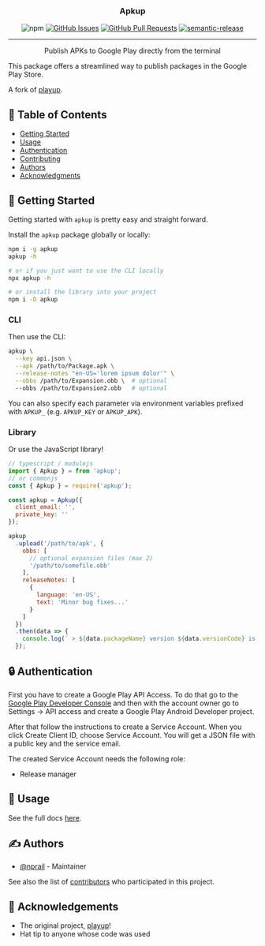 <h3 align="center">Apkup</h3>

<div align="center">

![npm](https://img.shields.io/npm/v/apkup.svg)
[![GitHub Issues](https://img.shields.io/github/issues/eventOneHQ/apkup.svg)](https://github.com/eventOneHQ/apkup/issues)
[![GitHub Pull Requests](https://img.shields.io/github/issues-pr/eventOneHQ/apkup.svg)](https://github.com/eventOneHQ/apkup/pulls)
[![semantic-release](https://img.shields.io/badge/%20%20%F0%9F%93%A6%F0%9F%9A%80-semantic--release-e10079.svg)](https://github.com/semantic-release/semantic-release)

</div>

---

<p align="center"> Publish APKs to Google Play directly from the terminal
    <br> 
</p>

This package offers a streamlined way to publish packages in the Google Play Store.

A fork of [playup](https://github.com/jeduan/playup).

## 📝 Table of Contents

- [Getting Started](#getting_started)
- [Usage](#usage)
- [Authentication](#authentication)
- [Contributing](CONTRIBUTING.md)
- [Authors](#authors)
- [Acknowledgments](#acknowledgement)

## 🏁 Getting Started <a name = "getting_started"></a>

Getting started with `apkup` is pretty easy and straight forward.

Install the `apkup` package globally or locally:

```bash
npm i -g apkup
apkup -h

# or if you just want to use the CLI locally
npx apkup -h

# or install the library into your project
npm i -D apkup
```

### CLI
Then use the CLI:

```bash
apkup \
  --key api.json \
  --apk /path/to/Package.apk \
  --release-notes "en-US='lorem ipsum dolor'" \
  --obbs /path/to/Expansion.obb \  # optional
  --obbs /path/to/Expansion2.obb   # optional
```

You can also specify each parameter via environment variables prefixed with `APKUP_` (e.g. `APKUP_KEY` or `APKUP_APK`).

### Library
Or use the JavaScript library!

```javascript
// typescript / modulejs
import { Apkup } = from 'apkup';
// or commonjs
const { Apkup } = require('apkup');

const apkup = Apkup({
  client_email: '',
  private_key: ''
});

apkup
  .upload('/path/to/apk', {
    obbs: [
      // optional expansion files (max 2)
      '/path/to/somefile.obb'
    ],
    releaseNotes: [
      {
        language: 'en-US',
        text: 'Minor bug fixes...'
      }
    ]
  })
  .then(data => {
    console.log(` > ${data.packageName} version ${data.versionCode} is up!`);
  });

```

## 🔒 Authentication <a name = "authentication"></a>

First you have to create a Google Play API Access. To do that go to the
[Google Play Developer Console](https://play.google.com/apps/publish) and then
with the account owner go to Settings -> API access and create a Google Play
Android Developer project.

After that follow the instructions to create a Service Account.
When you click Create Client ID, choose Service Account. You will get a JSON file
with a public key and the service email.

The created Service Account needs the following role:

- Release manager

## 🎈 Usage <a name="usage"></a>

See the full docs [here](https://oss.eventone.page/apkup/classes/apkup).

## ✍️ Authors <a name = "authors"></a>

- [@nprail](https://github.com/nprail) - Maintainer

See also the list of [contributors](https://github.com/eventOneHQ/apkup/contributors) who participated in this project.

## 🎉 Acknowledgements <a name = "acknowledgement"></a>

- The original project, [playup](https://github.com/jeduan/playup)!
- Hat tip to anyone whose code was used
